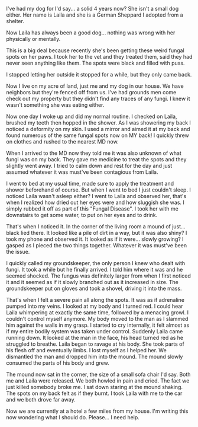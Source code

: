 I've had my dog for I'd say... a solid 4 years now? She isn't a small dog either. Her name is Laila and she is a German Sheppard I adopted from a shelter.

Now Laila has always been a good dog... nothing was wrong with her physically or mentally.

This is a big deal because recently she's been getting these weird fungal spots on her paws. I took her to the vet and they treated them, said they had never seen anything like them. The spots were black and filled with puss.

I stopped letting her outside it stopped for a while, but they only came back.

Now I live on my acre of land, just me and my dog in our house. We have neighbors but they're fenced off from us. I've had grounds men come check out my property but they didn't find any traces of any fungi. I knew it wasn't something she was eating either.

Now one day I woke up and did my normal routine. I checked on Laila, brushed my teeth then hopped in the shower. As I was showering my back I noticed a deformity on my skin. I used a mirror and aimed it at my back and found numerous of the same fungal spots now on MY back! I quickly threw on clothes and rushed to the nearest MD now. 

When I arrived to the MD now they told me it was also unknown of what fungi was on my back. They gave me medicine to treat the spots and they slightly went away. I tried to calm down and rest for the day and just assumed whatever it was must've been contagious from Laila.

I went to bed at my usual time, made sure to apply the treatment and shower beforehand of course. But when I went to bed I just couldn't sleep. I noticed Laila wasn't asleep either? I went to Laila and observed her, that's when I realized how dried out her eyes were and how sluggish she was. I simply rubbed it off as part of this "Fungal Disease". I took her with me downstairs to get some water, to put on her eyes and to drink. 

That's when I noticed it. In the corner of the living room a mound of just... black lied there. It looked like a pile of dirt in a way, but it was also shiny? I took my phone and observed it. It looked as if it were... slowly growing? I gasped as I pieced the two things together. Whatever it was must've been the issue. 

I quickly called my groundskeeper, the only person I knew who dealt with fungi. It took a while but he finally arrived. I told him where it was and he seemed shocked. The fungus was definitely larger from when I first noticed it and it seemed as if it slowly branched out as it increased in size. The groundskeeper put on gloves and took a shovel, driving it into the mass. 

That's when I felt a severe pain all along the spots. It was as if adrenaline pumped into my veins. I looked at my body and I turned red. I could hear Laila whimpering at exactly the same time, followed by a menacing growl. I couldn't control myself anymore. My body moved to the man as I slammed him against the walls in my grasp. I started to cry internally, it felt almost as if my entire bodily system was taken under control. Suddenly Laila came running down. It looked at the man in the face, his head turned red as he struggled to breathe. Laila began to ravage at his body. She took parts of his flesh off and eventually limbs. I lost myself as I helped her. We dismantled the man and dropped him into the mound. The mound slowly consumed the parts of his body and grew. 

The mound now sat in the corner, the size of a small sofa chair I'd say. Both me and Laila were released. We both howled in pain and cried. The fact we just killed somebody broke me. I sat down staring at the mound shaking. The spots on my back felt as if they burnt. I took Laila with me to the car and we both drove far away.

Now we are currently at a hotel a few miles from my house. I'm writing this now wondering what I should do. Please... I need help.